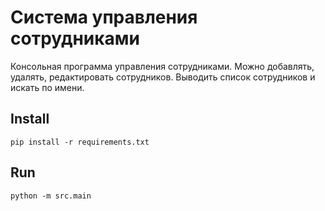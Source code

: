 # Система управления сотрудниками

Консольная программа управления сотрудниками.
Можно добавлять, удалять, редактировать сотрудников. Выводить список сотрудников и искать по имени.


## Install
```shell
pip install -r requirements.txt

```
## Run
```shell
python -m src.main
```
